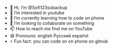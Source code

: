 - 👋 Hi, I’m @Sofi123sobackup
- 👀 I’m interested in youtube
- 🌱 I’m currently learning how to code on phone
- 💞️ I’m looking to collaborate on something
- 📫 How to reach me find me on YouTube
- 😄 Pronouns: english Русский español
- ⚡ Fun fact: you can code on on phone on gitnub

<!---
Sofi123sobackup/Sofi123sobackup is a ✨ special ✨ repository because its `README.md` (this file) appears on your GitHub profile.
You can click the Preview link to take a look at your changes.
--->
